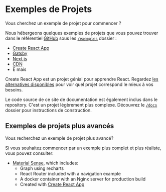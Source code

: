 # Exemples de Projets

<p class="description">Vous cherchez un exemple de projet pour commencer ?</p>

Nous hébergeons quelques exemples de projets que vous pouvez trouver dans le référentiel [GitHub](https://github.com/mui-org/material-ui) sous les [`/exemples`](https://github.com/mui-org/material-ui/tree/next/examples) dossier :

- [Create React App](https://github.com/mui-org/material-ui/tree/next/examples/create-react-app-next)
- [Gatsby](https://github.com/mui-org/material-ui/tree/next/examples/gatsby-next)
- [Next.js](https://github.com/mui-org/material-ui/tree/next/examples/nextjs-next)
- [CDN](https://github.com/mui-org/material-ui/tree/next/examples/cdn-next)
- E mais

Create React App est un projet génial pour apprendre React. Regardez [les alternatives disponibles](https://github.com/facebook/create-react-app/blob/master/README.md#popular-alternatives) pour voir quel projet correspond le mieux à vos besoins.

Le code source de ce site de documentation est également inclus dans le repository. C'est un projet légèrement plus complexe. Découvrez le [`/docs`](https://github.com/mui-org/material-ui/tree/next/docs) dossier pour instructions de construction.

## Exemples de projets plus avancés

Vous recherchez un exemple de projet plus avancé?

Si vous souhaitez commencer par un exemple plus complet et plus réaliste, vous pouvez consulter:

- [Material Sense](https://github.com/alexanmtz/material-sense), which includes: 
  - Graph using recharts
  - React Router included with a navigation example
  - A docker container with an Nginx server for production build
  - Created with [Create React App](https://facebook.github.io/create-react-app/)